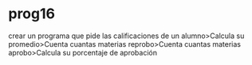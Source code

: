 # prog16
crear un programa que pide las calificaciones de un alumno>Calcula su promedio>Cuenta cuantas materias reprobo>Cuenta cuantas materias aprobo>Calcula su porcentaje de aprobación
